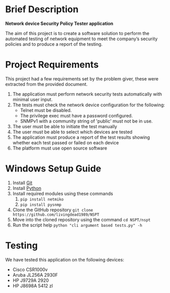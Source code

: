 # Brief Description

**Network device Security Policy Tester application**

The aim of this project is to create a software solution to perform the automated testing of network equipment to meet the company’s security policies and to produce a report of the testing.

# Project Requirements

This project had a few requirements set by the problem giver, these were extracted from the provided document.

1. The application must perform network security tests automatically with minimal user input.
1. The tests must check the network device configuration for the following:
    * Telnet must be disabled.
    * The privilege exec must have a password configured.
    * SNMPv1 with a community string of 'public' must not be in use.
1.  The user must be able to initiate the test manually
1.  The user must be able to select which devices are tested
1.  The application must produce a report of the test results showing whether each test passed or failed on each device
1.  The platform must use open source software

# Windows Setup Guide

1. Install [Git](https://git-scm.com/download/win)
2. Install [Python](https://www.python.org/downloads/)
3. Install required modules using these commands
   1. `pip install netmiko`
   2. `pip install pysnmp`
4. Clone the GitHub repository `git clone https://github.com/livingdead1989/NSPT`
5. Move into the cloned repository using the command `cd NSPT/nspt`
6. Run the script help `python "cli argument based tests.py" -h`

# Testing

We have tested this application on the following devices:

* Cisco CSR1000v
* Aruba JL256A 2930F
* HP J9729A 2920
* HP J8698A 5412 zl 
